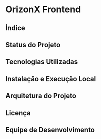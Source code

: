 # OrizonX Frontend
<!-- Visão geral da OrizonX e objetivo do projeto -->

## Índice
<!-- Adicionar links para as seções do README conforme o projeto avança. -->

## Status do Projeto
<!-- Adicionar o status e progresso do projeto aqui, como badges de CI/CD ou informações de build. -->

## Tecnologias Utilizadas
<!-- Adicionar uma lista das ferramentas, bibliotecas e frameworks adotados no projeto. -->

## Instalação e Execução Local
<!-- Adicionar as instruções para configuração do ambiente local e execução do projeto. -->

## Arquitetura do Projeto
<!-- Descrever a estrutura de pastas e decisões arquiteturais tomadas para o desenvolvimento do projeto. -->

## Licença
<!-- Informar sobre o tipo de licença que será adotado para o projeto, quando definido. -->

## Equipe de Desenvolvimento
<!-- Listar os membros da equipe, suas funções e links para redes sociais, caso aplicável. -->
